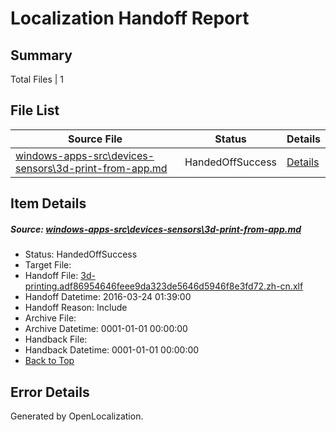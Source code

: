 # <a name='report-top'></a> Localization Handoff Report

## Summary
 Total Files | 1

## File List
 Source File | Status | Details 
 ----------- | ------ | ------- 
 [windows-apps-src\devices-sensors\3d-print-from-app.md](https://github.com/Microsoft/windows-apps/blob/1f2fb14a5f727d1ea426f9d9d4c9a720b46a37ee/windows-apps-src/devices-sensors/3d-print-from-app.md) | HandedOffSuccess | [Details](#cff85c5a2446c6c16faba670ad43135a8be6afc71901)

## Item Details
##### <a name='cff85c5a2446c6c16faba670ad43135a8be6afc71901'></a> Source: [windows-apps-src\devices-sensors\3d-print-from-app.md](https://github.com/Microsoft/windows-apps/blob/1f2fb14a5f727d1ea426f9d9d4c9a720b46a37ee/windows-apps-src/devices-sensors/3d-print-from-app.md)
* Status: HandedOffSuccess
* Target File: 
* Handoff File: [3d-printing.adf86954646feee9da323de5646d5946f8e3fd72.zh-cn.xlf](https://github.com/Microsoft/WDG.handoff/blob/fdf8b06aa9f07a28faea133fc02bf379c2f511d7/ol-handoff/Microsoft/windows-apps.zh-cn/master/3d-printing.adf86954646feee9da323de5646d5946f8e3fd72.zh-cn.xlf)
* Handoff Datetime: 2016-03-24 01:39:00
* Handoff Reason: Include
* Archive File: 
* Archive Datetime: 0001-01-01 00:00:00
* Handback File: 
* Handback Datetime: 0001-01-01 00:00:00
* [Back to Top](#report-top)


## Error Details

Generated by OpenLocalization.
